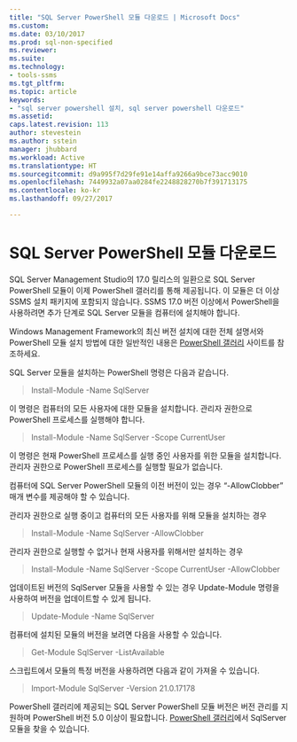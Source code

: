 ```yaml
---
title: "SQL Server PowerShell 모듈 다운로드 | Microsoft Docs"
ms.custom: 
ms.date: 03/10/2017
ms.prod: sql-non-specified
ms.reviewer: 
ms.suite: 
ms.technology:
- tools-ssms
ms.tgt_pltfrm: 
ms.topic: article
keywords:
- "sql server powershell 설치, sql server powershell 다운로드"
ms.assetid: 
caps.latest.revision: 113
author: stevestein
ms.author: sstein
manager: jhubbard
ms.workload: Active
ms.translationtype: HT
ms.sourcegitcommit: d9a995f7d29fe91e14affa9266a9bce73acc9010
ms.openlocfilehash: 7449932a07aa0284fe2248828270b7f391713175
ms.contentlocale: ko-kr
ms.lasthandoff: 09/27/2017

---
```

# <a name="download-sql-server-powershell-module"></a>SQL Server PowerShell 모듈 다운로드
SQL Server Management Studio의 17.0 릴리스의 일환으로 SQL Server PowerShell 모듈이 이제 PowerShell 갤러리를 통해 제공됩니다.  이 모듈은 더 이상 SSMS 설치 패키지에 포함되지 않습니다. SSMS 17.0 버전 이상에서 PowerShell을 사용하려면 추가 단계로 SQL Server 모듈을 컴퓨터에 설치해야 합니다.

Windows Management Framework의 최신 버전 설치에 대한 전체 설명서와 PowerShell 모듈 설치 방법에 대한 일반적인 내용은 [PowerShell 갤러리](https://www.powershellgallery.com/) 사이트를 참조하세요.

SQL Server 모듈을 설치하는 PowerShell 명령은 다음과 같습니다.

> Install-Module -Name SqlServer

이 명령은 컴퓨터의 모든 사용자에 대한 모듈을 설치합니다. 관리자 권한으로 PowerShell 프로세스를 실행해야 합니다.

> Install-Module -Name SqlServer -Scope CurrentUser

이 명령은 현재 PowerShell 프로세스를 실행 중인 사용자를 위한 모듈을 설치합니다. 관리자 권한으로 PowerShell 프로세스를 실행할 필요가 없습니다.

컴퓨터에 SQL Server PowerShell 모듈의 이전 버전이 있는 경우 “-AllowClobber” 매개 변수를 제공해야 할 수 있습니다.  

관리자 권한으로 실행 중이고 컴퓨터의 모든 사용자를 위해 모듈을 설치하는 경우

> Install-Module -Name SqlServer -AllowClobber

관리자 권한으로 실행할 수 없거나 현재 사용자를 위해서만 설치하는 경우

> Install-Module -Name SqlServer -Scope CurrentUser -AllowClobber

업데이트된 버전의 SqlServer 모듈을 사용할 수 있는 경우 Update-Module 명령을 사용하여 버전을 업데이트할 수 있게 됩니다.

> Update-Module -Name SqlServer

컴퓨터에 설치된 모듈의 버전을 보려면 다음을 사용할 수 있습니다.

> Get-Module SqlServer -ListAvailable

스크립트에서 모듈의 특정 버전을 사용하려면 다음과 같이 가져올 수 있습니다.

> Import-Module SqlServer -Version 21.0.17178

PowerShell 갤러리에 제공되는 SQL Server PowerShell 모듈 버전은 버전 관리를 지원하며 PowerShell 버전 5.0 이상이 필요합니다. [PowerShell 갤러리](https://www.powershellgallery.com/packages/Sqlserver/)에서 SqlServer 모듈을 찾을 수 있습니다. 


